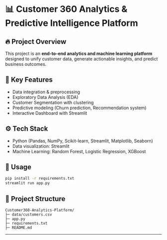 # 📊 Customer 360 Analytics & Predictive Intelligence Platform

## 🔥 Project Overview  
This project is an **end-to-end analytics and machine learning platform** designed to unify customer data, generate actionable insights, and predict business outcomes.  

## 🎯 Key Features  
- Data integration & preprocessing  
- Exploratory Data Analysis (EDA)  
- Customer Segmentation with clustering  
- Predictive modeling (Churn prediction, Recommendation system)  
- Interactive Dashboard with Streamlit  

## ⚙️ Tech Stack  
- Python (Pandas, NumPy, Scikit-learn, Streamlit, Matplotlib, Seaborn)  
- Data visualization: Streamlit  
- Machine Learning: Random Forest, Logistic Regression, XGBoost  

## 🚀 Usage  
```bash
pip install -r requirements.txt
streamlit run app.py
```

## 📂 Project Structure  
```
Customer360-Analytics-Platform/
├─ data/customers.csv
├─ app.py
├─ requirements.txt
├─ README.md
```

---

